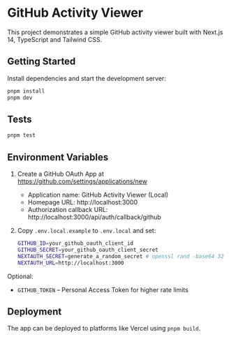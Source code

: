 # GitHub Activity Viewer

This project demonstrates a simple GitHub activity viewer built with Next.js 14, TypeScript and Tailwind CSS.

## Getting Started

Install dependencies and start the development server:

```bash
pnpm install
pnpm dev
```

## Tests

```bash
pnpm test
```

## Environment Variables

1. Create a GitHub OAuth App at https://github.com/settings/applications/new
   - Application name: GitHub Activity Viewer (Local)
   - Homepage URL: http://localhost:3000
   - Authorization callback URL: http://localhost:3000/api/auth/callback/github

2. Copy `.env.local.example` to `.env.local` and set:
   ```bash
   GITHUB_ID=your_github_oauth_client_id
   GITHUB_SECRET=your_github_oauth_client_secret
   NEXTAUTH_SECRET=generate_a_random_secret # openssl rand -base64 32
   NEXTAUTH_URL=http://localhost:3000
   ```

Optional:

- `GITHUB_TOKEN` – Personal Access Token for higher rate limits

## Deployment

The app can be deployed to platforms like Vercel using `pnpm build`.
